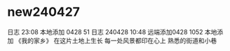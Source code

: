 # new240427
日志 23:08
本地添加 0428 51
日志 240428 10:48
远端添加0428 1052
本地添加
《我的家乡》
在这片土地上生长
每一处风景都印在心上
熟悉的街道和小巷
